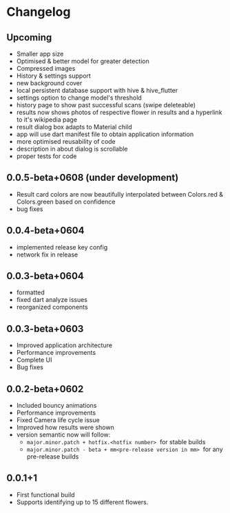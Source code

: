 # Changelog

## Upcoming

- Smaller app size
- Optimised & better model for greater detection
- Compressed images
- History & settings support
- new background cover
- local persistent database support with hive & hive_flutter
- settings option to change model's threshold
- history page to show past successful scans (swipe deleteable)
- results now shows photos of respective flower in results and a hyperlink to it's wikipedia page
- result dialog box adapts to Material child
- app will use dart manifest file to obtain application information
- more optimised reusability of code
- description in about dialog is scrollable
- proper tests for code

## 0.0.5-beta+0608 (under development)

- Result card colors are now beautifully interpolated between Colors.red & Colors.green based on confidence
- bug fixes

## 0.0.4-beta+0604

- implemented release key config
- network fix in release

## 0.0.3-beta+0604
 
- formatted
- fixed dart analyze issues
- reorganized components

## 0.0.3-beta+0603

- Improved application architecture
- Performance improvements
- Complete UI
- Bug fixes

## 0.0.2-beta+0602

- Included bouncy animations
- Performance improvements
- Fixed Camera life cycle issue
- Improved how results were shown
- version semantic now will follow:
  - `major.minor.patch + hotfix.<hotfix number>` &nbsp;for stable builds
  - `major.minor.patch - beta + mm<pre-release version in mm>` &nbsp;for any pre-release builds

## 0.0.1+1

- First functional build
- Supports identifying up to 15 different flowers.